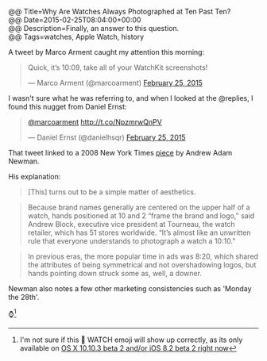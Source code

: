 @@ Title=Why Are Watches Always Photographed at Ten Past Ten?  
@@ Date=2015-02-25T08:04:00+00:00  
@@ Description=Finally, an answer to this question.    
@@ Tags=watches, Apple Watch, history  

A tweet by Marco Arment caught my attention this morning:
<blockquote class="twitter-tweet tw-align-center" lang="en"><p>Quick, it’s 10:09, take all of your WatchKit screenshots!</p>&mdash; Marco Arment (@marcoarment) <a href="https://twitter.com/marcoarment/status/570601403678367744">February 25, 2015</a></blockquote> <script async src="//platform.twitter.com/widgets.js" charset="utf-8"></script>

I wasn't sure what he was referring to, and when I looked at the @replies, I found this nugget from Daniel Ernst:
<blockquote class="twitter-tweet tw-align-center" lang="en"><p><a href="https://twitter.com/marcoarment">@marcoarment</a> <a href="http://t.co/NpzmrwQnPV">http://t.co/NpzmrwQnPV</a></p>&mdash; Daniel Ernst (@danielhsqr) <a href="https://twitter.com/danielhsqr/status/570604129225199616">February 25, 2015</a></blockquote> <script async src="//platform.twitter.com/widgets.js" charset="utf-8"></script>

That tweet linked to a 2008 New York Times [piece][nytimes] by Andrew Adam Newman.

His explanation:
>[This] turns out to be a simple matter of aesthetics.

>Because brand names generally are centered on the upper half of a watch, hands positioned at 10 and 2 “frame the brand and logo,” said Andrew Block, executive vice president at Tourneau, the watch retailer, which has 51 stores worldwide. “It’s almost like an unwritten rule that everyone understands to photograph a watch a 10:10.”

>In previous eras, the more popular time in ads was 8:20, which shared the attributes of being symmetrical and not overshadowing logos, but hands pointing down struck some as, well, a downer.

Newman also notes a few other marketing consistencies such as 'Monday the 28th'.

⌚️[^aw]

[^aw]: I'm not sure if this  WATCH emoji will show up correctly, as its only available on [OS X 10.10.3 beta 2 and/or iOS 8.2 beta 2 right now][macrumors] 

[macrumors]: http://www.macrumors.com/2015/02/23/10-10-3-new-emoji/
[nytimes]: http://www.nytimes.com/2008/11/28/business/media/28adco.html